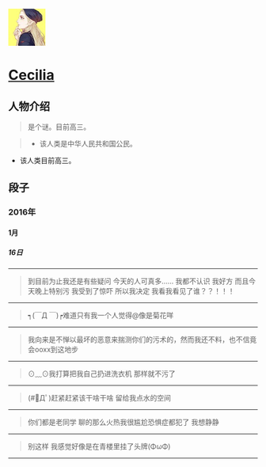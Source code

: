 ![222](https://github.com/ice1000/dialogs/blob/master/icon/Cecilia.jpg)
# [Cecilia](https://github.com/yooorange)

## 人物介绍

> 是个谜。目前高三。

> + 该人类是中华人民共和国公民。
+ 该人类目前高三。

## 段子

### 2016年

#### 1月

##### 16日

---
> 到目前为止我还是有些疑问 今天的人可真多…… 我都不认识 我好方 而且今天晚上特别污  我受到了惊吓 所以我决定 我看我看见了谁？？！！！

---
> ┑(￣Д ￣)┍难道只有我一个人觉得@像是菊花咩

---
> 我向来是不惮以最坏的恶意来揣测你们的污术的，然而我还不料，也不信竟会ooxx到这地步

---
> ⊙﹏⊙我打算把我自己扔进洗衣机  那样就不污了 

---
> (#ﾟДﾟ)赶紧赶紧该干啥干啥 留给我点水的空间

---
> 你们都是老同学 聊的那么火热我很尴尬恐惧症都犯了 我想静静

---
> 别这样 我感觉好像是在青楼里挂了头牌(ΦωΦ)

---